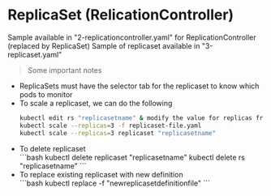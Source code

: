# ReplicaSet (RelicationController) 

Sample available in "2-replicationcontroller.yaml" for ReplicationController (replaced by ReplicaSet)
Sample of replicaset available in "3-replicaset.yaml"

> Some important notes 
<ul>
<li>ReplicaSets must have the selector tab for the replicaset to know which pods to monitor</li>
<li>To scale a replicaset, we can do the following</li>

```bash
kubectl edit rs "replicasetname" & modify the value for replicas from "x" to "n"
kubectl scale --replicas=3 -f replicaset-file.yaml
kubectl scale --replicas=3 replicaset "replicasetname" 
```

<li>To delete replicaset</li>
```bash
kubectl delete replicaset "replicasetname"
kubectl delete rs "replicasetname"
```

<li>To replace existing replicaset with new definition</li>
```bash
kubectl replace -f "newreplicasetdefinitionfile"
```
</ul>